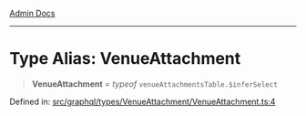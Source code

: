 [Admin Docs](/)

***

# Type Alias: VenueAttachment

> **VenueAttachment** = *typeof* `venueAttachmentsTable.$inferSelect`

Defined in: [src/graphql/types/VenueAttachment/VenueAttachment.ts:4](https://github.com/gautam-divyanshu/talawa-api/blob/441b833d91882cfef7272c118419933afe47f7b6/src/graphql/types/VenueAttachment/VenueAttachment.ts#L4)
